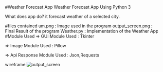 #Weather Forecast App
Weather Forecast App Using Python 3

What does app do?
it forecast weather of a selected city.

#files contained
um.png : Image used in the program
output_screen.png : Final Result of the program
Weather.py : Implementation of the Weather App
#Module Used
=> GUI Module Used : Tkinter

=> Image Module Used : Pillow

=> Api Response Module Used : Json,Requests




wireframe
![output_screen](https://user-images.githubusercontent.com/21184532/111065541-686af680-84cb-11eb-94ad-37cb88cd9483.PNG)


